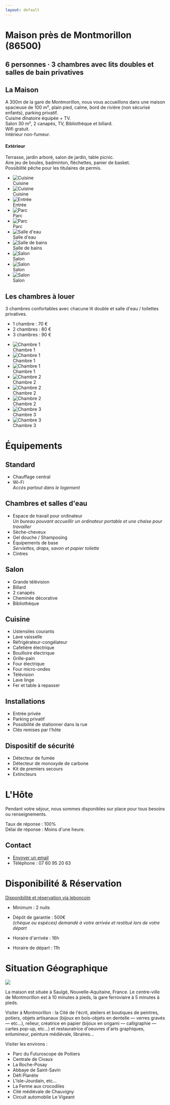 ```yaml
---
layout: default
---
```


# Maison près de Montmorillon (86500)

## 6 personnes · 3 chambres avec lits doubles et salles de bain privatives

## La Maison

A 300m de la gare de Montmorillon, nous vous accueillons dans une maison spacieuse de 100 m&sup2;, plain pied, calme, bord de rivière (non sécurisé enfants), parking privatif.<br>
Cuisine dînatoire équipée + TV.<br>
Salon 30 m&sup2;, 2 canapés, TV, Bibliothèque et billard.<br>
Wifi gratuit.<br>
Intérieur non-fumeur.

#### Extérieur

Terrasse, jardin arboré, salon de jardin, table picnic.<br>
Aire jeu de boules, badminton, fléchettes, panier de basket.<br>
Possibilité pêche pour les titulaires de permis.

<ul id="light-slider" class="gallery">
    <li data-thumb="/location/images/cuisine-p2.jpg"     data-src="/location/images/cuisine-p2.jpg">    <img src="/location/images/cuisine-p2.jpg" alt="Cuisine"><div class="sub">Cuisine</div></li>
    <li data-thumb="/location/images/cuisine-p1.jpg"     data-src="/location/images/cuisine-p1.jpg">    <img src="/location/images/cuisin-p1.jpg" alt="Cuisine"><div class="sub">Cuisine</div></li>
    <li data-thumb="/location/images/entree.jpg"         data-src="/location/images/entree.jpg">        <img src="/location/images/entree.jpg" alt="Entrée"><div class="sub">Entrée</div></li>
    <li data-thumb="/location/images/parc.jpg"           data-src="/location/images/parc.jpg">          <img src="/location/images/parc.jpg" alt="Parc"><div class="sub">Parc</div></li>
    <li data-thumb="/location/images/parc-riviere.jpg"   data-src="/location/images/parc-riviere.jpg">  <img src="/location/images/parc-riviere.jpg" alt="Parc"><div class="sub">Parc</div></li>
    <li data-thumb="/location/images/salle-deau.jpg"     data-src="/location/images/salle-deau.jpg">    <img src="/location/images/salle-deau.jpg" alt="Salle d'eau"><div class="sub">Salle d'eau</div></li>
    <li data-thumb="/location/images/salle-de-bains.jpg" data-src="/location/images/salle-de-bains.jpg"><img src="/location/images/salle-de-bains.jpg" alt="Salle de bains"><div class="sub">Salle de bains</div></li>
    <li data-thumb="/location/images/salon-p1.jpeg"      data-src="/location/images/salon-p1.jpeg">     <img src="/location/images/salon-p1.jpeg" alt="Salon"><div class="sub">Salon</div></li>
    <li data-thumb="/location/images/salon-p2.jpg"       data-src="/location/images/salon-p2.jpg">      <img src="/location/images/salon-p2.jpg" alt="Salon"><div class="sub">Salon</div></li>
    <li data-thumb="/location/images/salon-p3.jpg"       data-src="/location/images/salon-p3.jpg">      <img src="/location/images/salon-p3.jpg" alt="Salon"><div class="sub">Salon</div></li>
</ul>

## Les chambres à louer

3 chambres confortables avec chacune lit double et salle d'eau / toilettes privatives.

* 1 chambre : 70 &euro;
* 2 chambres : 80 &euro;
* 3 chambres : 90 &euro;

<ul id="light-slider-ch" class="gallery">
    <li data-thumb="/location/images/chambre-1-p1.jpg"   data-src="/location/images/chambre-1-p1.jpg">  <img src="/location/images/chambre-1-p1.jpg" alt="Chambre 1"><div class="sub">Chambre 1</div></li>
    <li data-thumb="/location/images/chambre-1-p2.jpg"   data-src="/location/images/chambre-1-p2.jpg">  <img src="/location/images/chambre-1-p2.jpg" alt="Chambre 1"><div class="sub">Chambre 1</div></li>
    <li data-thumb="/location/images/chambre-1-p3.jpg"   data-src="/location/images/chambre-1-p3.jpg">  <img src="/location/images/chambre-1-p3.jpg" alt="Chambre 1"><div class="sub">Chambre 1</div></li>
    <li data-thumb="/location/images/chambre-2-p1.jpg"   data-src="/location/images/chambre-2-p1.jpg">   <img src="/location/images/chambre-2-p1.jpg" alt="Chambre 2"><div class="sub">Chambre 2</div></li>
    <li data-thumb="/location/images/chambre-2-p2.jpg"   data-src="/location/images/chambre-2-p2.jpg">  <img src="/location/images/chambre-2-p2.jpg" alt="Chambre 2"><div class="sub">Chambre 2</div></li>
    <li data-thumb="/location/images/chambre-2-p3.jpg"   data-src="/location/images/chambre-2-p3.jpg">  <img src="/location/images/chambre-2-p3.jpg" alt="Chambre 2"><div class="sub">Chambre 2</div></li>
    <li data-thumb="/location/images/chambre-3-p1.jpg"   data-src="/location/images/chambre-3-p1.jpg">  <img src="/location/images/chambre-3-p1.jpg" alt="Chambre 3"><div class="sub">Chambre 3</div></li>
    <li data-thumb="/location/images/chambre-3-p2.jpg"   data-src="/location/images/chambre-3-p2.jpg">  <img src="/location/images/chambre-3-p2.jpg" alt="Chambre 3"><div class="sub">Chambre 3</div></li>
</ul>

# Équipements

## Standard

* Chauffage central
* Wi-Fi<br>
  <i>Accès partout dans le logement</i>

## Chambres et salles d'eau

* Espace de travail pour ordinateur<br>
  <i>Un bureau pouvant accueillir un ordinateur portable et une chaise pour travailler</i>
* Sèche-cheveux
* Gel douche / Shampooing
* Équipements de base<br>
  <i>Serviettes, draps, savon et papier toilette</i>
* Cintres

## Salon
* Grande télévision
* Billard
* 2 canapés
* Cheminée décorative
* Bibliothèque

## Cuisine

* Ustensiles courants
* Lave vaisselle
* Réfrigérateur-congélateur
* Cafetière électrique
* Bouilloire électrique
* Grille-pain
* Four électrique
* Four micro-ondes
* Télévision
* Lave linge
* Fer et table à repasser

## Installations

* Entrée privée
* Parking privatif
* Possibilité de stationner dans la rue
* Clés remises par l'hôte

## Dispositif de sécurité

* Détecteur de fumée
* Détecteur de monoxyde de carbone
* Kit de premiers secours
* Extincteurs

# L'Hôte

Pendant votre séjour, nous sommes disponibles sur place pour tous besoins ou renseignements.

Taux de réponse : 100%<br>
Délai de réponse : Moins d'une heure.

## Contact

* <a href="mailto:loc.saulge@gmail.com?subject=Demande de Renseignement (site web)">Envoyer un email</a>
* Téléphone : 07 60 95 20 63

# Disponibilité &amp; Réservation

<a href="https://www.leboncoin.fr/offre/locations_gites/1790931568/">Disponibilité et réservation via leboncoin</a>

* Minimum : 2 nuits
* Dépôt de garantie : 500€<br>
  <i>(chèque ou espèces) demandé à votre arrivée et restitué lors de votre départ</i>

* Horaire d'arrivée : 16h
* Horaire de départ : 11h

# Situation Géographique

<a href="https://maps.google.com/maps?ll=46.414591,0.87847&z=14&t=m&hl=fr&gl=FR&mapclient=embed&q=Avenue%20du%20Moulin%20des%20Dames%2086500%20Saulg%C3%A9%20France" target="_blank"><img src="/location/images/carte.jpg"></a>

La maison est située à Saulgé, Nouvelle-Aquitaine, France. Le centre-ville de Montmorillon est à 10 minutes à pieds, la gare ferroviaire à 5 minutes à pieds.

Visiter à Montmorillon : la Cité de l'écrit, ateliers et boutiques de peintres, potiers, objets artisanaux (bijoux en bois-objets en dentelle &mdash; verres gravés &mdash;  etc&hellip;), relieur, créatrice en papier (bijoux en origami &mdash; calligraphie &mdash; cartes pop-up, etc&hellip;) et restauratrice d'oeuvres d'arts graphiques, enlumineur, peinture médiévale, libraires&hellip;

Visiter les environs :

* Parc du Futuroscope de Poitiers
* Centrale de Civaux
* La Roche-Posay
* Abbaye de Saint-Savin
* Défi Planète
* L'Isle-Jourdain, etc&hellip;
* La Ferme aux crocodiles
* Cité médiévale de Chauvigny
* Circuit automobile Le Vigeant
<script type="text/javascript">
    $(document).ready(function() {
        $("#light-slider").lightSlider({
            gallery:true,
            item: 1,
            thumbItem: 6,
            vertical: false,
            slideMargin: 0,
            enableDrag: false,
            mode:"slide",
            adaptiveHeight: true,
            useCSS:true,
            loop:true,
            keyPress:true,
            onSliderLoad: function(el) {
                el.lightGallery({
                    selector: "#light-slider .lslide",
                    download: false,
                })
            },
        })
        $("#light-slider-ch").lightSlider({
            gallery:true,
            item: 1,
            thumbItem: 8,
            vertical: true,
            slideMargin: 0,
            enableDrag: false,
            mode:"slide",
            useCSS:true,
            loop:true,
            onSliderLoad: function(el) {
                el.lightGallery({
                    selector: "#" + item + " .lslide",
                    download: false,
                })
            },
        })
    })
</script>

